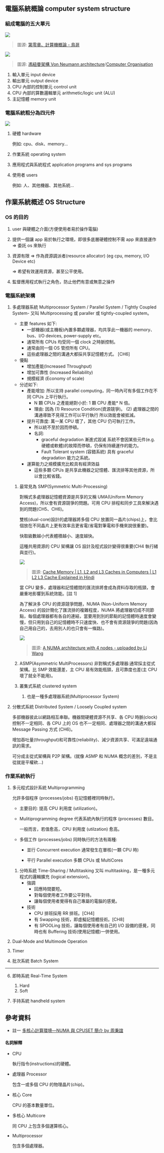 
## 電腦系統概論 computer system structure

### 組成電腦的五大單元

![](/assets/images/2022-05-02-22-40-17.png)

> 圖源: [第零章、計算機概論 - 鳥哥](https://linux.vbird.org/linux_basic/centos7/0105computers.php#ps4)

![](/assets/images/2022-05-02-22-46-40.png)

> 圖源: [馮紐曼架構 Von Neumann architecture](https://zh-yue.wikipedia.org/wiki/%E9%A6%AE%E7%B4%90%E6%9B%BC%E6%9E%B6%E6%A7%8B)/[Computer Organisation](https://en.wikibooks.org/wiki/IB/Group_4/Computer_Science/Computer_Organisation)

1. 輸入單元 input device
2. 輸出單元 output device
3. CPU 內部的控制單元 control unit
4. CPU 內部的算數邏輯單元 arithmetic/logic unit (ALU)
5. 主記憶體 memory unit

### 電腦系統粗分為四元件

![](/assets/images/2022-05-02-23-43-42.png)

1. 硬體 hardware

   例如: cpu、disk、memory...

2. 作業系統 operating system

3. 應用程式與系統程式 application programs and sys programs

4. 使用者 users

   例如: 人、其他機器、其他系統...

## 作業系統概述 OS Structure

### OS 的目的

1. user 與硬體之介面(方便使用者易於操作電腦)
2. 提供一個讓 app 易於執行之環境，即很多底層硬體控制不需 app 來直接運作 => 委託 os 來執行
3. 資源有限 => 作為資源調派者(resource allocator) (eg cpu, memory, I/O Device etc)

   => 希望有效運用資源，甚至公平使用。

4. 監督應用程式執行之角色，防止他們有意或無意之操作

### 電腦系統架構

1. 多處理器系統 Multiprocessor System / Parallel System / Tightly Coupled System- 又叫 Multiprocessing 或 paraller 或 tightly-coupled system。

   - 主要 features 如下:
     - 一部機器(或主機板)內置多顆處理器，均共享此一機器的 memory、bus、I/O devices, power-supply etc。
     - 通常所有 CPUs 均受同一個 clock 之時脈控制。
     - 通常由同一個 OS 管控所有 CPU。
     - 這些處理器之間的溝通大都採共享記憶體方式。 [CH6]
   - 優點
     - 增加產能(Increased Throughput)
     - 增加可靠性 (Increased Reliability)
     - 規模經濟 (Economy of scale)
   - 分述如下:
     - 產能增加: 所以支持 parallel computing，同一時內可有多個工作在不同 CPUs 上平行執行。
       - N 顆 CPUs 之產能絕對小於: 1 顆 CPU 產能\* N 倍。
       - 理由: 因為 (1) Resource Condition(資源競爭)。 (2) 處理器之間的溝通導致不見得工作可以平行執行
         所以效能會被抵減。
     - 提升可靠度: 萬一某 CPU 壞了，其他 CPU 仍可執行工作。
       - 所以統不至於因而停頓。
       - 名詞:
         - graceful degradation 漸進式毀滅
           系統不會因某些元件(e.g.硬體或軟體)的故障而停頓，仍保有持續運作的能力。
         - Fault Tolerant system (容錯系統)
           具有 graceful degradation 能力之系統。
     - 運算能力之規模擴充比較具有經濟效益
       - 這些多顆 CPUs 是共享此機器之記憶體、匯流排等其他資源，所以會比較省錢。

   1. 最常見為 SMP(Symmetric Multi-Processing)

      對稱式多處理器記憶體資源是共享的又稱 UMA(Uniform Memory Access)，所以會有資源競爭的問題。可用 CPU 排程和同步工具來解決遇到的問題(CH5、CH6)。

      雙核(dual-core)設計的處理器將多個 CPU 放置同一晶片(chips)上，會比個放在不同晶片上更有效率且更省電(省電對筆電和手機來說很重要)。

      快取級數越小代表體積越小、速度越快。

      這種共用資源的 CPU 架構讓 OS 設計及程式設計變得很重要(CH4 執行緒與並行)。

      ![](/assets/images/2022-05-03-22-41-34.png)

      > 圖源: [Cache Memory | L1, L2 and L3 Caches in Computers | L1 L2 L3 Cache Explained in Hindi](https://www.youtube.com/watch?v=IU9cB5g4eZU&ab_channel=ITSimplifiedinHINDI)

      當 CPU 變多，處理器和記憶體間的匯流排將會成為資料存取的瓶頸，會嚴重地影響到系統效能。[註 1]

      為了解決多 CPU 的資源競爭問題，NUMA (Non-Uniform Memory Access) 的設計簡化了匯流排的複雜程度，NUMA 將處理器切成不同節點，每個處理器都有各自的連結，當要用到別的節點的記憶體時速度會變慢，但只用到自己的記憶體時不只速度快、也不會有資源競爭的問題(因為自己用自己的，去用別人的也只會有一條路)。

      ![](/assets/images/2022-05-03-23-52-25.png)

      > 圖源: [A NUMA architecture with 4 nodes - uploaded by Li Wang](https://www.researchgate.net/figure/A-NUMA-architecture-with-4-nodes_fig2_273393420)

   2. ASMP(Asymmetric MultiProcessors) 非對稱式多處理器:通常採主從式架構。比 SMP 效能還差，主 CPU 易有效能瓶頸，且可靠度也差(主 CPU 壞了就全不能用)。

   3. 叢集式系統 clustered system

      1. 也是一種多處理器系統(Multiprocessor System)

2. 分散式系統 Distributed System / Loosely Coupled system

   多部機器彼此以網路相互串聯。機器間硬體資源不共享、各 CPU 時脈(clock)控制不一定相同、各 CPU 上的 OS 也不一定相同、處理器之間的溝通大都採 Message Passing 方式 (CH6)。

   增加吞吐量(throughput)和可靠性(reliability)、減少資源共享、可滿足遠端通訊的需求。

   可分成主從式架構與 P2P 架構。(就像 ASMP 和 NUMA 概念的差別，不是主從就是平權欸...)

### 作業系統執行

1. 多元程式設計系統 Multiprogramming

   允許多個程序 (processes/jobs) 在記憶體裡同時執行。

   - 主要目的: 提高 CPU 利用度 (utilization)。

   - Mulitiprogramming degree 代表系統內執行的程序 (processes) 數目。

     一般而言，若值愈高，CPU 利用度 (utilzation) 愈高。

   - 多個工作 (processes/jobs) 同時執行的方法有兩種:

     - 並行 Concurrent execution
       通常發生在單核(一顆 CPU 時)

     - 平行 Parallel execution
       多顆 CPUs 或 MultiCores

   1. 分時系統 Time-Sharing / Multitasking
      又叫 multitasking，是一種多元程式的邏輯擴充 (logical extension)。
      - 強調
        - 回應時間要短。
        - 對每個使用者工作要公平對待。
        - 讓每個使用者覺得有自己專屬的電腦的感覺。
      - 技術
        - CPU 排班採用 RR 排班。[CH4]
        - 有 Swapping 技術，即虛擬記憶體技術。[CH8]
        - 有 SPOOLing 技術，讓每個使用者有自己的 I/O 設備的感覺，同時也有 Buffering 技術(使用記憶體)一併使用。

2. Dual-Mode and Multimode Operation

3. Timer

4. 批次系統 Batch System

---

6. 即時系統 Real-Time System

   1. Hard
   2. Soft

7. 手持系統 handheld system

## 參考資料

- 註一 [多核心計算環境—NUMA 與 CPUSET 簡介 by 周秉誼](https://www.cc.ntu.edu.tw/chinese/epaper/0015/20101220_1508.htm)

#### 名詞解釋

- CPU

  執行指令(instructions)的硬體。

- 處理器 Processor

  包含一或多個 CPU 的物理晶片(chip)。

- 核心 Core

  CPU 的基本數量單位。

- 多核心 Multicore

  同 CPU 上包含多個運算核心。

- Multiprocessor

  包含多個處理器。

